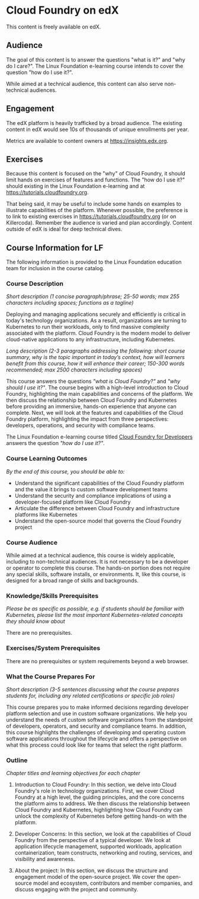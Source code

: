 # Cloud Foundry on edX

This content is freely available on edX.

## Audience

The goal of this content is to answer the questions "what is it?" and "why do I care?". The Linux Foundation e-learning course intends to cover the question "how do I use it?". 

While aimed at a technical audience, this content can also serve non-technical audiences. 


## Engagement

The edX platform is heavily trafficked by a broad audience. The existing content in edX would see 10s of thousands of unique enrollments per year. 

Metrics are available to content owners at https://insights.edx.org.

## Exercises

Because this content is focused on the "why" of Cloud Foundry, it should limit hands on exercises of features and functions. The "how do I use it?" should existing in the Linux Foundation e-learning and at https://tutorials.cloudfoundry.org.

That being said, it may be useful to include some hands on examples to illustrate capabilities of the platform. Whenever possible, the preference is to link to existing exercises in https://tutorials.cloudfoundry.org (or on Killercoda). Remember the audience is varied and plan accordingly. Content outside of edX is ideal for deep technical dives.


## Course Information for LF

The following information is provided to the Linux Foundation education team for inclusion in the course catalog.

### Course Description 

_Short description (1 concise paragraph/phrase; 25-50 words; max 255 characters including spaces; functions as a tagline)_

Deploying and managing applications securely and efficiently is critical in today's technology organizations. As a result, organizations are turning to Kubernetes to run their workloads, only to find massive complexity associated with the platform. Cloud Foundry is the modern model to deliver cloud-native applications to any infrastructure, including Kubernetes. 

_Long description (2-3 paragraphs addressing the following: short course summary, why is the topic important in today’s context, how will learners benefit from this course, how it will enhance their career; 150-300 words recommended; max 2500 characters including spaces)_

This course answers the questions _"what is Cloud Foundry?"_ and _"why should I use it?"_. The course begins with a high-level introduction to Cloud Foundry, highlighting the main capabilities and concerns of the platform. We then discuss the relationship between Cloud Foundry and Kubernetes before providing an immersive, hands-on experience that anyone can complete. Next, we will look at the features and capabilities of the Cloud Foundry platform, highlighting the impact from three perspectives: developers, operations, and security with compliance teams. 

The Linux Foundation e-learning course titled [Cloud Foundry for Developers](https://training.linuxfoundation.org/training/cloud-foundry-for-developers/) answers the question _"how do I use it?"_. 

### Course Learning Outcomes

_By the end of this course, you should be able to:_

- Understand the significant capabilities of the Cloud Foundry platform and the value it brings to custom software development teams
- Understand the security and compliance implications of using a developer-focused platform like Cloud Foundry
- Articulate the difference between Cloud Foundry and infrastructure platforms like Kubernetes
- Understand the open-source model that governs the Cloud Foundry project

### Course Audience

While aimed at a technical audience, this course is widely applicable, including to non-technical audiences. It is not necessary to be a developer or operator to complete this course. The hands-on portion does not require any special skills, software installs, or environments. It, like this course, is designed for a broad range of skills and backgrounds. 

### Knowledge/Skills Prerequisites

_Please be as specific as possible, e.g. if students should be familiar with Kubernetes, please list the most important Kubernetes-related concepts they should know about_

There are no prerequisites. 
  
### Exercises/System Prerequisites

There are no prerequisites or system requirements beyond a web browser.

### What the Course Prepares For

_Short description (3-5 sentences discussing what the course prepares students for, including any related certifications or specific job roles)_

This course prepares you to make informed decisions regarding developer platform selection and use in custom software organizations. We help you understand the needs of custom software organizations from the standpoint of developers, operators, and security and compliance teams. In addition, this course highlights the challenges of developing and operating custom software applications throughout the lifecycle and offers a perspective on what this process could look like for teams that select the right platform.

### Outline

_Chapter titles and learning objectives for each chapter_


1. Introduction to Cloud Foundry: In this section, we delve into Cloud Foundry's role in technology organizations. First, we cover Cloud Foundry at a high level, the guiding principles, and the core concerns the platform aims to address. We then discuss the relationship between Cloud Foundry and Kubernetes, highlighting how Cloud Foundry can unlock the complexity of Kubernetes before getting hands-on with the platform.

2. Developer Concerns: In this section, we look at the capabilities of Cloud Foundry from the perspective of a typical developer. We look at application lifecycle management, supported workloads, application containerization, team constructs, networking and routing, services, and visibility and awareness. 

3. About the project: In this section, we discuss the structure and engagement model of the open-source project. We cover the open-source model and ecosystem, contributors and member companies, and discuss engaging with the project and community.

